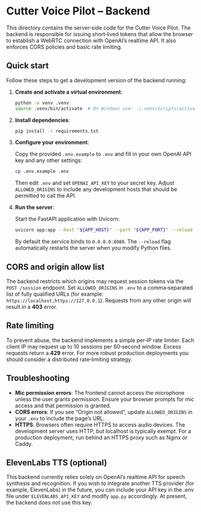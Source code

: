 # Cutter Voice Pilot – Backend

This directory contains the server‑side code for the Cutter Voice Pilot.  The
backend is responsible for issuing short‑lived tokens that allow the browser
to establish a WebRTC connection with OpenAI’s realtime API.  It also enforces
CORS policies and basic rate limiting.

## Quick start

Follow these steps to get a development version of the backend running:

1. **Create and activate a virtual environment**:

   ```bash
   python -m venv .venv
   source .venv/bin/activate  # On Windows use: .\.venv\Scripts\activate
   ```

2. **Install dependencies**:

   ```bash
   pip install -r requirements.txt
   ```

3. **Configure your environment**:

   Copy the provided `.env.example` to `.env` and fill in your own
   OpenAI API key and any other settings:

   ```bash
   cp .env.example .env
   ```

   Then edit `.env` and set `OPENAI_API_KEY` to your secret key.  Adjust
   `ALLOWED_ORIGINS` to include any development hosts that should be
   permitted to call the API.

4. **Run the server**:

   Start the FastAPI application with Uvicorn:

   ```bash
   uvicorn app:app --host "${APP_HOST}" --port "${APP_PORT}" --reload
   ```

   By default the service binds to `0.0.0.0:8080`.  The `--reload` flag
   automatically restarts the server when you modify Python files.

## CORS and origin allow list

The backend restricts which origins may request session tokens via the
`POST /session` endpoint.  Set `ALLOWED_ORIGINS` in `.env` to a comma‑separated
list of fully qualified URLs (for example: `https://localhost,https://127.0.0.1`).
Requests from any other origin will result in a **403** error.

## Rate limiting

To prevent abuse, the backend implements a simple per‑IP rate limiter.  Each
client IP may request up to 10 sessions per 60‑second window.  Excess requests
return a **429** error.  For more robust production deployments you should
consider a distributed rate‑limiting strategy.

## Troubleshooting

- **Mic permission errors**: The frontend cannot access the microphone unless
  the user grants permission.  Ensure your browser prompts for mic access and
  that permission is granted.
- **CORS errors**: If you see “Origin not allowed”, update `ALLOWED_ORIGINS`
  in your `.env` to include the page’s URL.
- **HTTPS**: Browsers often require HTTPS to access audio devices.  The
  development server uses HTTP, but localhost is typically exempt.  For a
  production deployment, run behind an HTTPS proxy such as Nginx or Caddy.

## ElevenLabs TTS (optional)

This backend currently relies solely on OpenAI’s realtime API for speech
synthesis and recognition.  If you wish to integrate another TTS provider
(for example, ElevenLabs) in the future, you can include your API key in the
.env file under `ELEVENLABS_API_KEY` and modify `app.py` accordingly.  At
present, the backend does not use this key.